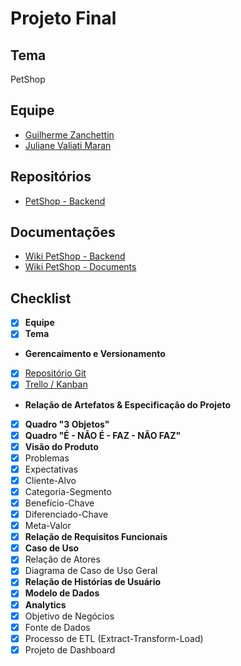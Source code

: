 # Projeto Final

## Tema

PetShop

## Equipe

* [Guilherme Zanchettin](https://github.com/guiguizan)
* [Juliane Valiati Maran](https://github.com/JulianeMaran32)

## Repositórios

* [PetShop - Backend](https://github.com/projeto-final-petshop/petshop-backend)

## Documentações

* [Wiki PetShop - Backend](https://github.com/projeto-final-petshop/petshop-backend/wiki)
* [Wiki PetShop - Documents](https://github.com/projeto-final-petshop/documents/wiki)

## Checklist

- [X] **Equipe**
- [X] **Tema**

* **Gerencaimento e Versionamento**

- [X] [Repositório Git](https://github.com/projeto-final-petshop)
- [X] [Trello / Kanban](https://github.com/orgs/projeto-final-petshop/projects/1)

* **Relação de Artefatos & Especificação do Projeto**
- [X] **Quadro "3 Objetos"**
- [X] **Quadro "É - NÃO É - FAZ - NÃO FAZ"**
- [X] **Visão do Produto**
- [X] Problemas
- [X] Expectativas
- [X] Cliente-Alvo
- [X] Categoria-Segmento
- [X] Benefício-Chave
- [X] Diferenciado-Chave
- [X] Meta-Valor
- [X] **Relação de Requisitos Funcionais**
- [X] **Caso de Uso**
- [X] Relação de Atores
- [X] Diagrama de Caso de Uso Geral
- [X] **Relação de Histórias de Usuário**
- [X] **Modelo de Dados**
- [X] **Analytics**
- [X] Objetivo de Negócios
- [X] Fonte de Dados
- [X] Processo de ETL (Extract-Transform-Load)
- [X] Projeto de Dashboard
